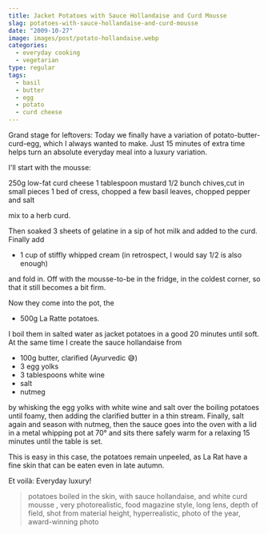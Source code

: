 ```yaml
---
title: Jacket Potatoes with Sauce Hollandaise and Curd Mousse
slag: potatoes-with-sauce-hollandaise-and-curd-mousse
date: "2009-10-27"
image: images/post/potato-hollandaise.webp
categories: 
  - everyday cooking
  - vegetarian
type: regular
tags: 
  - basil
  - butter
  - egg
  - potato
  - curd cheese
---
```


Grand stage for leftovers: Today we finally have a variation of potato-butter-curd-egg, which I always wanted to make. Just 15 minutes of extra time helps turn an absolute everyday meal into a luxury variation.

I'll start with the mousse:

250g low-fat curd cheese
1 tablespoon mustard 
1/2 bunch chives,cut in small pieces 
1 bed of cress, chopped
a few basil leaves, chopped
pepper and salt

mix to a herb curd.

Then soaked 3 sheets of gelatine in a sip of hot milk and added to the curd. Finally add

* 1 cup of stiffly whipped cream (in retrospect, I would say 1/2 is also enough)

and fold in. Off with the mousse-to-be in the fridge, in the coldest corner, so that it still becomes a bit firm.

Now they come into the pot, the

* 500g La Ratte potatoes.

I boil them in salted water as jacket potatoes in a good 20 minutes until soft. At the same time I create the sauce hollandaise from

* 100g butter, clarified (Ayurvedic 😅)
* 3 egg yolks 
* 3 tablespoons white wine
* salt
* nutmeg

by whisking the egg yolks with white wine and salt over the boiling potatoes until foamy, then adding the clarified butter in a thin stream. Finally, salt again and season with nutmeg, then the sauce goes into the oven with a lid in a metal whipping pot at 70° and sits there safely warm for a relaxing 15 minutes until the table is set.

This is easy in this case, the potatoes remain unpeeled, as La Rat have a fine skin that can be eaten even in late autumn.

Et voilà: Everyday luxury!

> potatoes boiled in the skin, with sauce hollandaise, and white curd mousse , very photorealistic, food magazine style, long lens, depth of field, shot from material height, hyperrealistic, photo of the year, award-winning photo 
